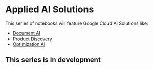 # Applied AI Solutions
This series of notebooks will feature Google Cloud AI Solutions like:
- [Document AI](https://cloud.google.com/document-ai/docs/setup)
- [Product Discovery](https://cloud.google.com/solutions/retail-product-discovery#section-4)
- [Optimization AI](https://cloud.google.com/optimization/docs/introduction/setup)

## This series is in development
